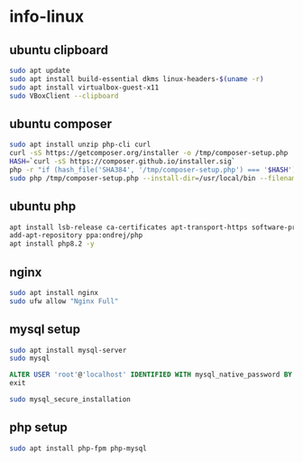 # info-linux

## ubuntu clipboard
```bash
sudo apt update
sudo apt install build-essential dkms linux-headers-$(uname -r)
sudo apt install virtualbox-guest-x11
sudo VBoxClient --clipboard
```

## ubuntu composer
```bash
sudo apt install unzip php-cli curl
curl -sS https://getcomposer.org/installer -o /tmp/composer-setup.php
HASH=`curl -sS https://composer.github.io/installer.sig`
php -r "if (hash_file('SHA384', '/tmp/composer-setup.php') === '$HASH') { echo 'Installer verified'; } else { echo 'Installer corrupt'; unlink('composer-setup.php'); } echo PHP_EOL;"
sudo php /tmp/composer-setup.php --install-dir=/usr/local/bin --filename=composer
```

## ubuntu php
```bash
apt install lsb-release ca-certificates apt-transport-https software-properties-common -y
add-apt-repository ppa:ondrej/php
apt install php8.2 -y
```

## nginx
```bash
sudo apt install nginx
sudo ufw allow "Nginx Full"
```

## mysql setup
```bash
sudo apt install mysql-server
sudo mysql
```

```sql
ALTER USER 'root'@'localhost' IDENTIFIED WITH mysql_native_password BY 'SetRootPasswordHere';
exit
```

```bash
sudo mysql_secure_installation
```

## php setup
```bash
sudo apt install php-fpm php-mysql
```
